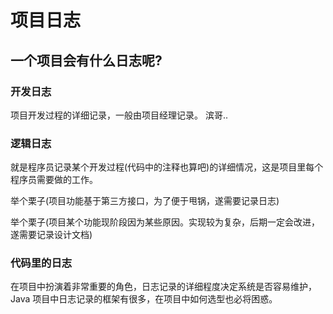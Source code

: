 # 项目日志

## 一个项目会有什么日志呢?

### 开发日志

项目开发过程的详细记录，一般由项目经理记录。 滨哥..

### 逻辑日志

就是程序员记录某个开发过程(代码中的注释也算吧)的详细情况，这是项目里每个程序员需要做的工作。

举个栗子(项目功能基于第三方接口，为了便于甩锅，遂需要记录日志)

举个栗子(项目某个功能现阶段因为某些原因。实现较为复杂，后期一定会改进，遂需要记录设计文档)

### 代码里的日志

在项目中扮演着非常重要的角色，日志记录的详细程度决定系统是否容易维护，Java 项目中日志记录的框架有很多，在项目中如何选型也必将困惑。


